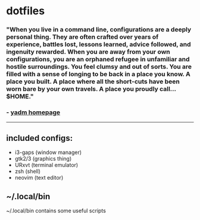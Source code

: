 # dotfiles
### "When you live in a command line, configurations are a deeply personal thing. They are often crafted over years of experience, battles lost, lessons learned, advice followed, and ingenuity rewarded. When you are away from your own configurations, you are an orphaned refugee in unfamiliar and hostile surroundings. You feel clumsy and out of sorts. You are filled with a sense of longing to be back in a place you know. A place you built. A place where all the short-cuts have been worn bare by your own travels. A place you proudly call… $HOME."
### - [yadm homepage](https://yadm.io/)
---
## included configs: 
* i3-gaps (window manager)
* gtk2/3 (graphics thing)
* URxvt (terminal emulator)
* zsh (shell)
* neovim (text editor) 

## ~/.local/bin
~/.local/bin contains some useful scripts
